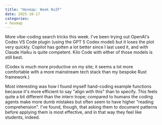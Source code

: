 ```yaml
---
title: "Hexmap: Week 0x2F"
date: 2025-10-17
categories:
- hexmap
---
```


More vibe-coding search tricks this week. I've been trying out OpenAI's Codex VS Code plugin (using the GPT 5 Codex model) but it loses the plot very quickly. Copilot has gotten a lot better since I last used it, and with Claude Haiku is quite competent. Kilo Code with either of those models is still best.

(Codex is much more productive on my site; it seems a lot more comfortable with a more mainstream tech stack than my bespoke Rust framework.)

Most interesting was how I found myself hand-coding example functions because it's more efficient to say "align with this" than to specify. This feels quite a bit different than the intern trope; compared to humans the coding agents make more dumb mistakes but often seem to have higher "reading comprehension". I've found, though, that asking them to document patterns before applying them is most effective, and in that way they feel like students, indeed.
